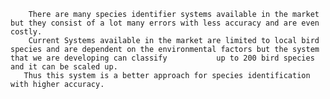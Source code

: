         There are many species identifier systems available in the market but they consist of a lot many errors with less accuracy and are even costly.
        Current Systems available in the market are limited to local bird species and are dependent on the environmental factors but the system that we are developing can classify           up to 200 bird species and it can be scaled up.
       Thus this system is a better approach for species identification with higher accuracy.
